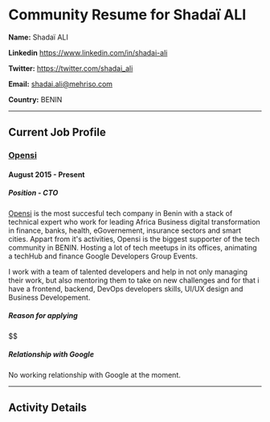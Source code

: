 # Community Resume for Shadaï ALI

**Name:** Shadaï ALI

**Linkedin** https://www.linkedin.com/in/shadai-ali

**Twitter:** https://twitter.com/shadai_ali

**Email:** shadai.ali@mehriso.com

**Country:** BENIN

---

## Current Job Profile

### [Opensi](http://www.opensi.co)
#### August 2015 - Present
##### Position - CTO
[Opensi](http://www.opensi.co) is the most succesful tech company in Benin with a stack of technical expert who work for leading Africa Business digital transformation in finance, banks, health, eGovernement, insurance sectors and smart cities. Appart from it's activities, Opensi is the biggest supporter of the tech community in BENIN. Hosting a lot of tech meetups in its offices, animating a techHub and finance Google Developers Group Events.

I work with a team of talented developers and help in not only managing their work, but also mentoring them to take on new challenges and for that i have a  frontend, backend, DevOps developers skills, UI/UX design and Business Developement.

##### Reason for applying

$$$$$$

##### Relationship with Google
No working relationship with Google at the moment.

---

## Activity Details




